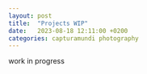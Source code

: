 ```yaml
---
layout: post
title:  "Projects WIP"
date:   2023-08-18 12:11:00 +0200
categories: capturamundi photography
---
```

work in progress